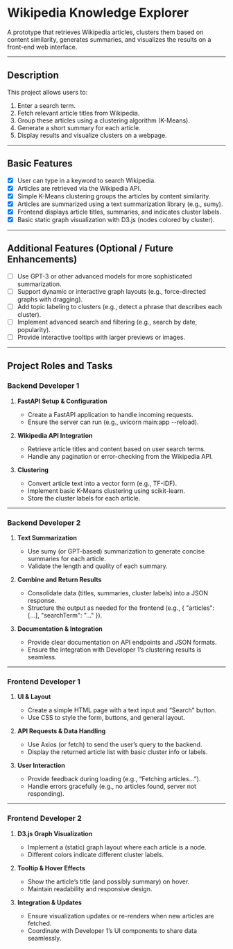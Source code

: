 # Wikipedia Knowledge Explorer

A prototype that retrieves Wikipedia articles, clusters them based on content similarity, generates summaries, and visualizes the results on a front-end web interface.

---

## Description

This project allows users to:
1. Enter a search term.
2. Fetch relevant article titles from Wikipedia.
3. Group these articles using a clustering algorithm (K-Means).
4. Generate a short summary for each article.
5. Display results and visualize clusters on a webpage.

---

## Basic Features

- [x] User can type in a keyword to search Wikipedia.
- [x] Articles are retrieved via the Wikipedia API.
- [x] Simple K-Means clustering groups the articles by content similarity.
- [x] Articles are summarized using a text summarization library (e.g., sumy).
- [x] Frontend displays article titles, summaries, and indicates cluster labels.
- [x] Basic static graph visualization with D3.js (nodes colored by cluster).

---

## Additional Features (Optional / Future Enhancements)

- [ ] Use GPT-3 or other advanced models for more sophisticated summarization.
- [ ] Support dynamic or interactive graph layouts (e.g., force-directed graphs with dragging).
- [ ] Add topic labeling to clusters (e.g., detect a phrase that describes each cluster).
- [ ] Implement advanced search and filtering (e.g., search by date, popularity).
- [ ] Provide interactive tooltips with larger previews or images.

---

## Project Roles and Tasks

### Backend Developer 1
1. **FastAPI Setup & Configuration**
   - Create a FastAPI application to handle incoming requests.
   - Ensure the server can run (e.g., uvicorn main:app --reload).

2. **Wikipedia API Integration**
   - Retrieve article titles and content based on user search terms.
   - Handle any pagination or error-checking from the Wikipedia API.

3. **Clustering**
   - Convert article text into a vector form (e.g., TF-IDF).
   - Implement basic K-Means clustering using scikit-learn.
   - Store the cluster labels for each article.

---

### Backend Developer 2
1. **Text Summarization**
   - Use sumy (or GPT-based) summarization to generate concise summaries for each article.
   - Validate the length and quality of each summary.

2. **Combine and Return Results**
   - Consolidate data (titles, summaries, cluster labels) into a JSON response.
   - Structure the output as needed for the frontend (e.g., { "articles": [...], "searchTerm": "..." }).

3. **Documentation & Integration**
   - Provide clear documentation on API endpoints and JSON formats.
   - Ensure the integration with Developer 1’s clustering results is seamless.

---

### Frontend Developer 1
1. **UI & Layout**
   - Create a simple HTML page with a text input and “Search” button.
   - Use CSS to style the form, buttons, and general layout.

2. **API Requests & Data Handling**
   - Use Axios (or fetch) to send the user’s query to the backend.
   - Display the returned article list with basic cluster info or labels.

3. **User Interaction**
   - Provide feedback during loading (e.g., “Fetching articles…”).
   - Handle errors gracefully (e.g., no articles found, server not responding).

---

### Frontend Developer 2
1. **D3.js Graph Visualization**
   - Implement a (static) graph layout where each article is a node.
   - Different colors indicate different cluster labels.

2. **Tooltip & Hover Effects**
   - Show the article’s title (and possibly summary) on hover.
   - Maintain readability and responsive design.

3. **Integration & Updates**
    - Ensure visualization updates or re-renders when new articles are fetched.
   - Coordinate with Developer 1’s UI components to share data seamlessly.

